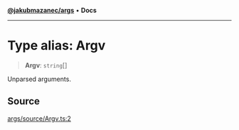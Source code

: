 [**@jakubmazanec/args**](../README.md) • **Docs**

---

# Type alias: Argv

> **Argv**: `string`[]

Unparsed arguments.

## Source

[args/source/Argv.ts:2](https://github.com/jakubmazanec/js-tools/blob/45932621a19c677851f8bf60e4a28d217617972b/packages/args/source/Argv.ts#L2)
